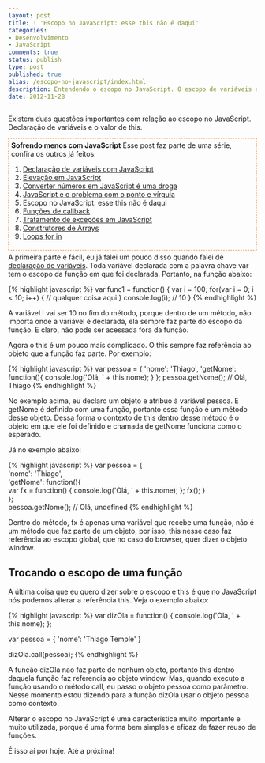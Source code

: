 ```yaml
---
layout: post
title: ! 'Escopo no JavaScript: esse this não é daqui'
categories:
- Desenvolvimento
- JavaScript
comments: true
status: publish
type: post
published: true
alias: /escopo-no-javascript/index.html
description: Entendendo o escopo no JavaScript. O escopo de variáveis é a função, mas o escopo no JavaScript de this pode variar de acordo com o contexto desejado.
date: 2012-11-28
---
```

Existem duas questões importantes com relação ao escopo no JavaScript.  Declaração de variáveis e o valor de this.
<div style="margin: 5px 0px; border: #f48432 1px dashed; padding: 5px;"><strong>Sofrendo menos com JavaScript</strong>
Esse post faz parte de uma série, confira os outros já feitos:
<ol>
	<li><a href="/blog/2012/10/25/declarao-de-variveis-com-javascript/">Declaração de variáveis com JavaScript</a></li>
	<li><a href="/blog/2012/11/05/elevao-em-javascript/">Elevação em JavaScript</a></li>
	<li><a href="/blog/2012/11/12/converter-numeros-em-javascript-e-uma-droga/">Converter números em JavaScript é uma droga</a></li>
	<li><a href="/blog/2012/11/21/javascript-ponto-virgula/">JavaScript e o problema com o ponto e vírgula</a></li>
	<li>Escopo no JavaScript: esse this não é daqui</li>
	<li><a href="/blog/2012/12/05/funes-de-callback-no-javascript/">Funções de callback</a></li>
	<li><a href="/blog/2012/12/14/tratamento-de-excecoes-em-javascript/">Tratamento de exceções em JavaScript</a></li>
	<li><a href="/blog/2013/02/18/construtores-de-arrays-do-javascript/">Construtores de Arrays</a></li>
	<li><a href="/blog/2013/03/11/loops-for-in-no-javascript/">Loops for in</a></li>
</ol>
</div>
A primeira parte é fácil, eu já falei um pouco disso quando falei de <a href="/blog/2012/10/25/declarao-de-variveis-com-javascript/">declaração de variáveis</a>. Toda variável declarada com a palavra chave var tem o escopo da função em que foi declarada. Portanto, na função abaixo:

{% highlight javascript %}
var func1 = function() {
    var i = 100;
    for(var i = 0; i < 10; i++) {
        // qualquer coisa aqui
    }
    console.log(i); // 10
}
{% endhighlight %}

A variável i vai ser 10 no fim do método, porque dentro de um método, não importa onde a variável é declarada, ela sempre faz parte do escopo da função. E claro, não pode ser acessada fora da função.

Agora o this é um pouco mais complicado. O this sempre faz referência ao objeto que a função faz parte. Por exemplo:

{% highlight javascript %}
var pessoa = {
    'nome': 'Thiago',
    'getNome': function(){
        console.log('Olá, ' + this.nome);
    }
};
pessoa.getNome(); // Olá, Thiago
{% endhighlight %}

No exemplo acima, eu declaro um objeto e atribuo à variável pessoa. E getNome é definido com uma função, portanto essa função é um método desse objeto. Dessa forma o contexto de this dentro desse método é o objeto em que ele foi definido e chamada de getNome funciona como o esperado.

Já no exemplo abaixo:

{% highlight javascript %}
var pessoa = {  
    'nome': 'Thiago',  
    'getNome': function(){  
        var fx = function() {
            console.log('Olá, ' + this.nome);
        };
        fx();
    }  
};  
pessoa.getNome(); // Olá, undefined
{% endhighlight %}

Dentro do método, fx é apenas uma variável que recebe uma função, não é um método que faz parte de um objeto, por isso, this nesse caso faz referência ao escopo global, que no caso do browser, quer dizer o objeto window.
<h2>Trocando o escopo de uma função</h2>
A última coisa que eu quero dizer sobre o escopo e this é que no JavaScript nós podemos alterar a referência this. Veja o exemplo abaixo:

{% highlight javascript %}
var dizOla = function() {
    console.log('Ola, ' + this.nome);
};

var pessoa = {
    'nome': 'Thiago Temple'
}

dizOla.call(pessoa);
{% endhighlight %}

A função dizOla nao faz parte de nenhum objeto, portanto this dentro daquela função faz referencia ao objeto window. Mas, quando executo a função usando o método call, eu passo o objeto pessoa como parâmetro. Nesse momento estou dizendo para a função dizOla usar o objeto pessoa como contexto.

Alterar o escopo no JavaScript é uma característica muito importante e muito utilizada, porque é uma forma bem simples e eficaz de fazer reuso de funções.

É isso aí por hoje. Até a próxima!
